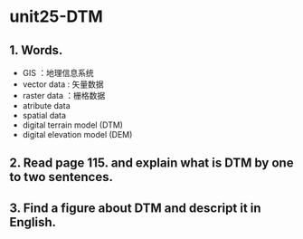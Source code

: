 # unit25-DTM

## 1. Words.

+ GIS ：地理信息系统
+ vector data : 矢量数据
+ raster data ：栅格数据
+ atribute data
+ spatial data
+ digital terrain model (DTM)
+ digital elevation model (DEM)

## 2. Read page 115. and explain what is DTM by one to two sentences.

## 3. Find a figure about DTM and descript it in English.









